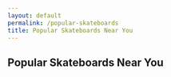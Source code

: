 ```yaml
---
layout: default
permalink: /popular-skateboards
title: Popular Skateboards Near You
---
```


## Popular Skateboards Near You